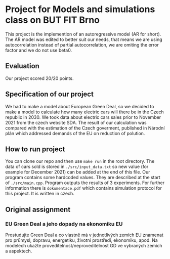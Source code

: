# Project for Models and simulations class on BUT FIT Brno
This project is the implemention of an autoregressive model (AR for short).
The AR model was edited to better suit our needs, that means we are using autocorrelation
instead of partial autocorrelation, we are omiting the error factor and we do not use beta0.

## Evaluation
Our project scored 20/20 points.

## Specification of our project
We had to make a model about European Green Deal, so we decided to make a
model to calculate how many electric cars will there be in the Czech republic in 2030. We took data about
electric cars sales prior to November 2021 from the czech website SDA. The result of our calculation
was compared with the estimation of the Czech goverment, published in Národní plán which addressed
demands of the EU on reduction of polution.

## How to run project
You can clone our repo and then use `make run` in the root directory. The data of cars sold
is stored in `./src/input_data.txt` so new value (for example for December 2021) can be
added at the end of this file. Our program contains some hardcoded values. They are described
at the start of `./src/main.cpp`. Program outputs the results of 3 experiments. For further
information there is `dokumentace.pdf` which contains simulation protocol for this project.
It is written in czech.

## Original assignment
### EU Green Deal a jeho dopady na ekonomiku EU
Prostudujte Green Deal a co vlastně má v jednotlivých zemích EU znamenat pro průmysl, dopravu, energetiku, životní prostředí, ekonomiku, apod.
Na modelech ukažte proveditelnost/neproveditelnost GD ve vybraných zemích a aspektech.